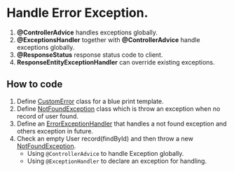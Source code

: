 # Handle Error Exception.

1. **@ControllerAdvice** handles exceptions globally.
1. **@ExceptionsHandler** together with **@ControllerAdvice** handle exceptions globally.
1. **@ResponseStatus** response status code to client.
1. **ResponseEntityExceptionHandler** can override existing exceptions.

## How to code

1. Define [CustomError][CustomError] class for a blue print template.
1. Define [NotFoundException][NotFoundException] class which is throw an exception when no record of user found.
1. Define an [ErrorExceptionHandler][ErrorExceptionHandler] that handles a not found exception and others exception in future.
1. Check an empty User record(findById) and then throw a new [NotFoundException][UserService].
    - Using `@ControllerAdvice` to handle Exception globally.
    - Using `@ExceptionHandler` to declare an exception for handling.

[UserService]: /src/main/java/com/github/alochym/services/UserService.java
[ErrorExceptionHandler]: /src/main/java/com/github/alochym/errors/ErrorExceptionHandler.java
[NotFoundException]: /src/main/java/com/github/alochym/errors/NotFoundException.java
[CustomError]: /src/main/java/com/github/alochym/errors/CustomError.java